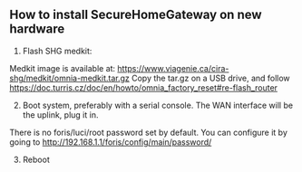 How to install SecureHomeGateway on new hardware
------------------------------------------------

1. Flash SHG medkit:

Medkit image is available at: https://www.viagenie.ca/cira-shg/medkit/omnia-medkit.tar.gz
Copy the tar.gz on a USB drive, and follow https://doc.turris.cz/doc/en/howto/omnia_factory_reset#re-flash_router

2. Boot system, preferably with a serial console.
The WAN interface will be the uplink, plug it in.

There is no foris/luci/root password set by default. You can configure it by going to http://192.168.1.1/foris/config/main/password/

3. Reboot

